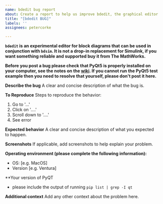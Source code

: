 ```yaml
---
name: bdedit bug report
about: Create a report to help us improve bdedit, the graphical editor for block diagrams.
title: "[bdedit BUG]"
labels: ''
assignees: petercorke

---
```


**`bdedit` is an experimental editor for block diagrams that can be used in conjunction with `bdsim`. It is not a drop-in replacement for Simulink, if you want something reliable and supported buy it from The MathWorks.**

**Before you post a bug please check that PyQt5 is properly installed on your computer, see the notes on the [wiki](https://github.com/petercorke/bdsim/wiki/Getting-going-with-PyQt5).  If you cannot run the PyQt5 test example then you need to resolve that yourself, please don't post it here.**

**Describe the bug**
A clear and concise description of what the bug is.

**To Reproduce**
Steps to reproduce the behavior:
1. Go to '...'
2. Click on '....'
3. Scroll down to '....'
4. See error

**Expected behavior**
A clear and concise description of what you expected to happen.

**Screenshots**
If applicable, add screenshots to help explain your problem.

**Operating environment  (please complete the following information):**
 - OS: [e.g. MacOS]
 - Version [e.g. Ventura]

**Your version of PyQT
 - please include the output of running `pip list | grep -I qt`

**Additional context**
Add any other context about the problem here.
